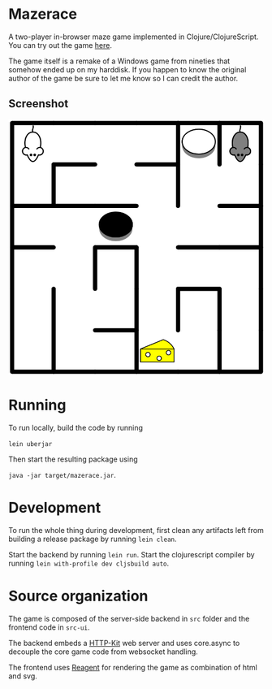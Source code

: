 # Mazerace

A two-player in-browser maze game implemented in Clojure/ClojureScript. You can try out the game [here](https://mazerace.herokuapp.com).

The game itself is a remake of a Windows game from nineties that somehow ended up on my harddisk. If you happen to know the original author of the game be sure to let me know so I can credit the author.

## Screenshot
![image of game](resources/public/imgs/game.png)

# Running

To run locally, build the code by running 

`lein uberjar` 

Then start the resulting package using 

`java -jar target/mazerace.jar`.

# Development

To run the whole thing during development, first clean any artifacts left from building a release package by running `lein clean`.

Start the backend by running `lein run`. Start the clojurescript compiler by running `lein with-profile dev cljsbuild auto`.

# Source organization

The game is composed of the server-side backend in `src` folder and the frontend code in `src-ui`.

The backend embeds a [HTTP-Kit](/http-kit/http-kit) web server and uses core.async to decouple the core game code from websocket handling.

The frontend uses [Reagent](/reagent-project/reagent) for rendering the game as combination of html and svg.
